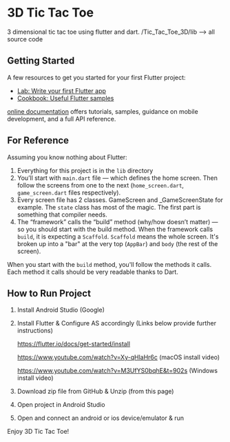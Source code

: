 # 3D Tic Tac Toe

3 dimensional tic tac toe using flutter and dart.
     /Tic_Tac_Toe_3D/lib --> all source code

## Getting Started

A few resources to get you started for your first Flutter project:

- [Lab: Write your first Flutter app](https://flutter.io/docs/get-started/codelab)
- [Cookbook: Useful Flutter samples](https://flutter.io/docs/cookbook)

[online documentation]( https://flutter.io/docs) offers tutorials, 
samples, guidance on mobile development, and a full API reference.

For Reference
-----------
Assuming you know nothing about Flutter:

1. Everything for this project is in the `lib` directory
2. You’ll start with `main.dart` file — which defines the home screen. Then follow the screens from one to the next (`home_screen.dart`, `game_screen.dart` files respectively).
3. Every screen file has 2 classes. GameScreen and _GameScreenState for example. The `state` class has most of the magic. The first part is something that compiler needs.
4. The “framework” calls the “build” method (why/how doesn’t matter) — so you should start with the build method. When the framework calls `build`, it is expecting a `Scaffold`.
`Scaffold` means the whole screen. It's broken up into a "bar" at the very top (`AppBar`) and `body` (the rest of the screen).

When you start with the `build` method, you'll follow the methods it calls. Each method it calls should be very readable thanks to Dart.


## How to Run Project

1. Install Android Studio (Google)
2. Install Flutter & Configure AS accordingly (Links below provide further instructions)

     https://flutter.io/docs/get-started/install
     
     https://www.youtube.com/watch?v=Xy-qHlaHr6c   (macOS install video)
     
     https://www.youtube.com/watch?v=M3UfYS0bqhE&t=902s   (Windows install video)
     
3. Download zip file from GitHub & Unzip (from this page)
4. Open project in Android Studio
5. Open and connect an android or ios device/emulator & run

Enjoy 3D Tic Tac Toe!

